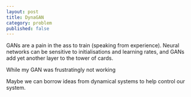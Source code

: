 ```yaml
---
layout: post
title: DynaGAN
category: problem
published: false
---
```


GANs are a pain in the ass to train (speaking from experience). Neural networks can be sensitive to initialisations and learning rates, and GANs add yet another layer to the tower of cards.

While my GAN was frustratingly not working

Maybe we can borrow ideas from dynamical systems to help control our system.